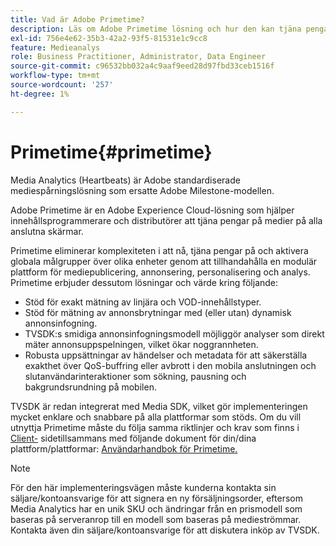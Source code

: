 ```yaml
---
title: Vad är Adobe Primetime?
description: Läs om Adobe Primetime lösning och hur den kan tjäna pengar på strömmande media.
exl-id: 756e4e62-35b3-42a2-93f5-81531e1c9cc8
feature: Medieanalys
role: Business Practitioner, Administrator, Data Engineer
source-git-commit: c96532bb032a4c9aaf9eed28d97fbd33ceb1516f
workflow-type: tm+mt
source-wordcount: '257'
ht-degree: 1%

---
```


# Primetime{#primetime}

Media Analytics (Heartbeats) är Adobe standardiserade mediespårningslösning som ersatte Adobe Milestone-modellen.

Adobe Primetime är en Adobe Experience Cloud-lösning som hjälper innehållsprogrammerare och distributörer att tjäna pengar på medier på alla anslutna skärmar.

Primetime eliminerar komplexiteten i att nå, tjäna pengar på och aktivera globala målgrupper över olika enheter genom att tillhandahålla en modulär plattform för mediepublicering, annonsering, personalisering och analys. Primetime erbjuder dessutom lösningar och värde kring följande:

* Stöd för exakt mätning av linjära och VOD-innehållstyper.
* Stöd för mätning av annonsbrytningar med (eller utan) dynamisk annonsinfogning.
* TVSDK:s smidiga annonsinfogningsmodell möjliggör analyser som direkt mäter annonsuppspelningen, vilket ökar noggrannheten.
* Robusta uppsättningar av händelser och metadata för att säkerställa exakthet över QoS-buffring eller avbrott i den mobila anslutningen och slutanvändarinteraktioner som sökning, pausning och bakgrundsrundning på mobilen.
<!--
* Integrated support for Nielsen DTVR (linear) with ID3 metadata and DCR with CMS metadata.
-->

TVSDK är redan integrerat med Media SDK, vilket gör implementeringen mycket enklare och snabbare på alla plattformar som stöds. <!--Primetime also supports the partnership with Nielsen.--> Om du vill utnyttja Primetime måste du följa samma riktlinjer och krav som finns i  [Client-](/help/intro-to-ava/implementation-paths/client-side-path.md) sidetillsammans med följande dokument för din/dina plattform/plattformar:  [Användarhandbok för Primetime.](https://helpx.adobe.com/se/primetime/user-guide.html)

>[!NOTE]
>
>För den här implementeringsvägen måste kunderna kontakta sin säljare/kontoansvarige för att signera en ny försäljningsorder, eftersom Media Analytics har en unik SKU och ändringar från en prismodell som baseras på serveranrop till en modell som baseras på medieströmmar. Kontakta även din säljare/kontoansvarige för att diskutera inköp av TVSDK.
